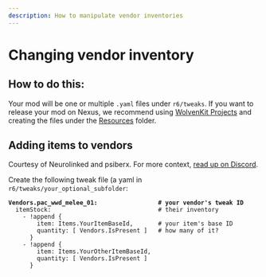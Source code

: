 ```yaml
---
description: How to manipulate vendor inventories
---
```


# Changing vendor inventory



## How to do this:

Your mod will be one or multiple `.yaml` files under `r6/tweaks`. If you want to release your mod on Nexus, we recommend using [WolvenKit Projects](http://127.0.0.1:5000/s/-MP\_ozZVx2gRZUPXkd4r/wolvenkit-app/usage/wolvenkit-projects "mention") and creating the files under the [Resources](http://127.0.0.1:5000/s/-MP\_ozZVx2gRZUPXkd4r/wolvenkit-app/usage/wolvenkit-projects#resources "mention") folder.

## Adding items to vendors

Courtesy of Neurolinked and psiberx. For more context, [read up on Discord](https://discord.com/channels/717692382849663036/953004282142163014/1175019512509235260).

Create the following tweak file (a yaml in `r6/tweaks/your_optional_subfolder`:

<pre class="language-yaml"><code class="lang-yaml"><strong>Vendors.pac_wwd_melee_01:                 # your vendor's tweak ID
</strong>  itemStock:                              # their inventory
    - !append { 
        item: Items.YourItemBaseId,       # your item's base ID
        quantity: [ Vendors.IsPresent ]   # how many of it?
      }      
    - !append { 
        item: Items.YourOtherItemBaseId, 
        quantity: [ Vendors.IsPresent ] 
      }
</code></pre>
